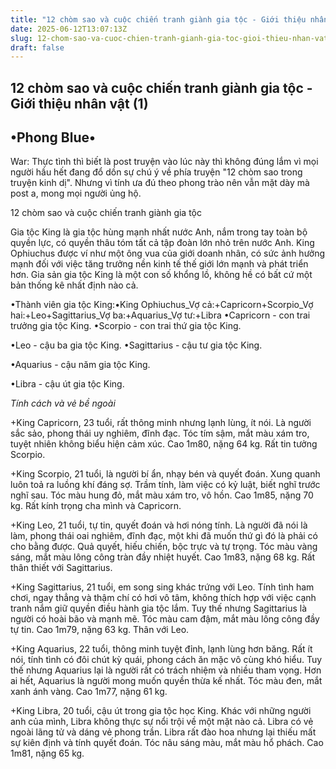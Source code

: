 ```yaml
---
title: "12 chòm sao và cuộc chiến tranh giành gia tộc - Giới thiệu nhân vật (1)"
date: 2025-06-12T13:07:13Z
slug: 12-chom-sao-va-cuoc-chien-tranh-gianh-gia-toc-gioi-thieu-nhan-vat-1
draft: false
---
```


## 12 chòm sao và cuộc chiến tranh giành gia tộc - Giới thiệu nhân vật (1)

## •Phong Blue•

War: Thực tình thì biết là post truyện vào lúc này thì không đúng lắm vì mọi người hầu hết đang đổ dồn sự chú ý về phía truyện "12 chòm sao trong truyện kinh dị". Nhưng vì tính ưa đú theo phong trào nên vẫn mặt dày mà post a, mong mọi người ủng hộ.
 
 12 chòm sao và cuộc chiến tranh giành gia tộc
 
Gia tộc King là gia tộc hùng mạnh nhất nước Anh, nắm trong tay toàn bộ quyền lực, có quyền thâu tóm tất cả tập đoàn lớn nhỏ trên nước Anh. King Ophiuchus được ví như một ông vua của giới doanh nhân, có sức ảnh hưởng mạnh đối với việc tăng trưởng nền kinh tế thế giới lớn mạnh và phát triển hơn. Gia sản gia tộc King là một con số khổng lồ, không hề có bất cứ một bản thống kê nhất định nào cả.
 
 •Thành viên gia tộc King:•King Ophiuchus_Vợ cả:+Capricorn+Scorpio_Vợ hai:+Leo+Sagittarius_Vợ ba:+Aquarius_Vợ tư:+Libra
•Capricorn - con trai trưởng gia tộc King.
•Scorpio - con trai thứ gia tộc King.
 
•Leo - cậu ba gia tộc King.
•Sagittarius - cậu tư gia tộc King.
 
•Aquarius - cậu năm gia tộc King.
 
•Libra - cậu út gia tộc King.
 
 _Tính cách và vẻ bề ngoài_
 
+King Capricorn, 23 tuổi, rất thông minh nhưng lạnh lùng, ít nói. Là người sắc sảo, phong thái uy nghiêm, đĩnh đạc. Tóc tím sậm, mắt màu xám tro, tuyệt nhiên không biểu hiện cảm xúc. Cao 1m80, nặng 64 kg. Rất tin tưởng Scorpio.
 
+King Scorpio, 21 tuổi, là người bí ẩn, nhạy bén và quyết đoán. Xung quanh luôn toả ra luồng khí đáng sợ. Trầm tính, làm việc có kỷ luật, biết nghĩ trước nghĩ sau. Tóc màu hung đỏ, mắt màu xám tro, vô hồn. Cao 1m85, nặng 70 kg. Rất kính trọng cha mình và Capricorn.
 
+King Leo, 21 tuổi, tự tin, quyết đoán và hơi nóng tính. Là người đã nói là làm, phong thái oai nghiêm, đĩnh đạc, một khi đã muốn thứ gì đó là phải có cho bằng được. Quả quyết, hiếu chiến, bộc trực và tự trọng. Tóc màu vàng sáng, mắt màu lông công tràn đầy nhiệt huyết. Cao 1m83, nặng 68 kg. Rất thân thiết với Sagittarius.
 
+King Sagittarius, 21 tuổi, em song sing khác trứng với Leo. Tính tình ham chơi, ngay thẳng và thậm chí có hơi vô tâm, không thích hợp với việc cạnh tranh nắm giữ quyền điều hành gia tộc lắm. Tuy thế nhưng Sagittarius là người có hoài bão và mạnh mẽ. Tóc màu cam đậm, mắt màu lông công đầy tự tin. Cao 1m79, nặng 63 kg. Thân với Leo.
 
+King Aquarius, 22 tuổi, thông minh tuyệt đỉnh, lạnh lùng hơn băng. Rất ít nói, tính tình có đôi chút kỳ quái, phong cách ăn mặc vô cùng khó hiểu. Tuy thế nhưng Aquarius lại là người rất có trách nhiệm và nhiều tham vọng. Hơn ai hết, Aquarius là người mong muốn quyền thừa kế nhất. Tóc màu đen, mắt xanh ánh vàng. Cao 1m77, nặng 61 kg.
 
+King Libra, 20 tuổi, cậu út trong gia tộc học King. Khác với những người anh của mình, Libra không thực sự nổi trội về một mặt nào cả. Libra có vẻ ngoài lãng tử và dáng vẻ phong trần. Libra rất đào hoa nhưng lại thiếu mất sự kiên định và tính quyết đoán. Tóc nâu sáng màu, mắt màu hổ phách. Cao 1m81, nặng 65 kg.